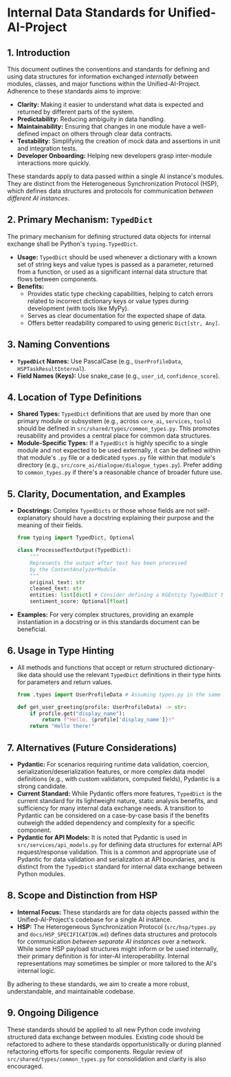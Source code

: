 # Internal Data Standards for Unified-AI-Project

## 1. Introduction

This document outlines the conventions and standards for defining and using data
structures for information exchanged _internally_ between modules, classes, and
major functions within the Unified-AI-Project. Adherence to these standards aims
to improve:

- **Clarity:** Making it easier to understand what data is expected and returned
  by different parts of the system.
- **Predictability:** Reducing ambiguity in data handling.
- **Maintainability:** Ensuring that changes in one module have a well-defined
  impact on others through clear data contracts.
- **Testability:** Simplifying the creation of mock data and assertions in unit
  and integration tests.
- **Developer Onboarding:** Helping new developers grasp inter-module
  interactions more quickly.

These standards apply to data passed within a single AI instance's modules. They
are distinct from the Heterogeneous Synchronization Protocol (HSP), which
defines data structures and protocols for communication _between different AI
instances_.

## 2. Primary Mechanism: `TypedDict`

The primary mechanism for defining structured data objects for internal exchange
shall be Python's `typing.TypedDict`.

- **Usage:** `TypedDict` should be used whenever a dictionary with a known set
  of string keys and value types is passed as a parameter, returned from a
  function, or used as a significant internal data structure that flows between
  components.
- **Benefits:**
  - Provides static type checking capabilities, helping to catch errors related
    to incorrect dictionary keys or value types during development (with tools
    like MyPy).
  - Serves as clear documentation for the expected shape of data.
  - Offers better readability compared to using generic `Dict[str, Any]`.

## 3. Naming Conventions

- **`TypedDict` Names:** Use PascalCase (e.g., `UserProfileData`,
  `HSPTaskResultInternal`).
- **Field Names (Keys):** Use snake_case (e.g., `user_id`, `confidence_score`).

## 4. Location of Type Definitions

- **Shared Types:** `TypedDict` definitions that are used by more than one
  primary module or subsystem (e.g., across `core_ai`, `services`, `tools`)
  should be defined in `src/shared/types/common_types.py`. This promotes
  reusability and provides a central place for common data structures.
- **Module-Specific Types:** If a `TypedDict` is highly specific to a single
  module and not expected to be used externally, it can be defined within that
  module's `.py` file or a dedicated `types.py` file within that module's
  directory (e.g., `src/core_ai/dialogue/dialogue_types.py`). Prefer adding to
  `common_types.py` if there's a reasonable chance of broader future use.

## 5. Clarity, Documentation, and Examples

- **Docstrings:** Complex `TypedDicts` or those whose fields are not
  self-explanatory should have a docstring explaining their purpose and the
  meaning of their fields.

  ```python
  from typing import TypedDict, Optional

  class ProcessedTextOutput(TypedDict):
      """
      Represents the output after text has been processed
      by the ContentAnalyzerModule.
      """
      original_text: str
      cleaned_text: str
      entities: list[dict] # Consider defining a KGEntity TypedDict too
      sentiment_score: Optional[float]
  ```

- **Examples:** For very complex structures, providing an example instantiation
  in a docstring or in this standards document can be beneficial.

## 6. Usage in Type Hinting

- All methods and functions that accept or return structured dictionary-like
  data should use the relevant `TypedDict` definitions in their type hints for
  parameters and return values.

  ```python
  from .types import UserProfileData # Assuming types.py in the same module

  def get_user_greeting(profile: UserProfileData) -> str:
      if profile.get("display_name"):
          return f"Hello, {profile['display_name']}!"
      return "Hello there!"
  ```

## 7. Alternatives (Future Considerations)

- **Pydantic:** For scenarios requiring runtime data validation, coercion,
  serialization/deserialization features, or more complex data model definitions
  (e.g., with custom validators, computed fields), Pydantic is a strong
  candidate.
- **Current Standard:** While Pydantic offers more features, `TypedDict` is the
  current standard for its lightweight nature, static analysis benefits, and
  sufficiency for many internal data exchange needs. A transition to Pydantic
  can be considered on a case-by-case basis if the benefits outweigh the added
  dependency and complexity for a specific component.
- **Pydantic for API Models:** It is noted that Pydantic is used in
  `src/services/api_models.py` for defining data structures for external API
  request/response validation. This is a common and appropriate use of Pydantic
  for data validation and serialization at API boundaries, and is distinct from
  the `TypedDict` standard for internal data exchange between Python modules.

## 8. Scope and Distinction from HSP

- **Internal Focus:** These standards are for data objects passed _within_ the
  Unified-AI-Project's codebase for a single AI instance.
- **HSP:** The Heterogeneous Synchronization Protocol (`src/hsp/types.py` and
  `docs/HSP_SPECIFICATION.md`) defines data structures and protocols for
  communication _between separate AI instances_ over a network. While some HSP
  payload structures might inform or be used internally, their primary
  definition is for inter-AI interoperability. Internal representations may
  sometimes be simpler or more tailored to the AI's internal logic.

By adhering to these standards, we aim to create a more robust, understandable,
and maintainable codebase.

## 9. Ongoing Diligence

These standards should be applied to all new Python code involving structured
data exchange between modules. Existing code should be refactored to adhere to
these standards opportunistically or during planned refactoring efforts for
specific components. Regular review of `src/shared/types/common_types.py` for
consolidation and clarity is also encouraged.
